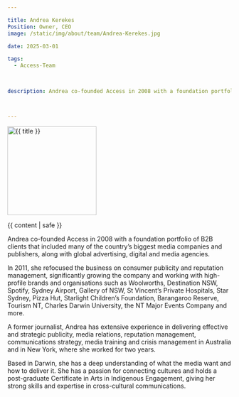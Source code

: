 ```yaml
---

title: Andrea Kerekes
Position: Owner, CEO
image: /static/img/about/team/Andrea-Kerekes.jpg

date: 2025-03-01

tags: 
  - Access-Team


  
description: Andrea co-founded Access in 2008 with a foundation portfolio of B2B clients that included many of the country’s biggest media companies and publishers, along with global advertising, digital and media agencies. In 2011, she refocused the business on consumer publicity and reputation management, significantly growing the company and working with high-profile brands and organisations such as Woolworths, Destination NSW, Spotify, Sydney Airport, Gallery of NSW, St Vincent’s Private Hospitals, Star Sydney, Pizza Hut, Starlight Children’s Foundation, Barangaroo Reserve, Tourism NT, Charles Darwin University, the NT Major Events Company and more.



---
```


<div class="grid-2-columns-team">		
	
<div class="teamimgwrapper">
    <a href="{{ post.url | url }}"><img src="https://ik.imagekit.io/webtactics/accesspr{{ image }}/tr:w-400,h-500" title="{{ title }}" alt="{{ title }}" width="200px" height="auto" class="teamlistimg">
    </a>
</div>

<div class="teamcontentwrapper">

<div class="teamsumtitle">

  {{ content | safe }}

</div>

</div>

</div>


<p>Andrea co-founded Access in 2008 with a foundation portfolio of B2B clients that included many of the country’s biggest media companies and publishers, along with global advertising, digital and media agencies.</p>

<p>In 2011, she refocused the business on consumer publicity and reputation management, significantly growing the company and working with high-profile brands and organisations such as Woolworths, Destination NSW, Spotify, Sydney Airport, Gallery of NSW, St Vincent’s Private Hospitals, Star Sydney, Pizza Hut, Starlight Children’s Foundation, Barangaroo Reserve, Tourism NT, Charles Darwin University, the NT Major Events Company and more.</p>

A former journalist, Andrea has extensive experience in delivering effective and strategic publicity, media relations, reputation management, communications strategy, media training and crisis management in Australia and in New York, where she worked for two years.

Based in Darwin, she has a deep understanding of what the media want and how to deliver it. She has a passion for connecting cultures and holds a post-graduate Certificate in Arts in Indigenous Engagement, giving her strong skills and expertise in cross-cultural communications.